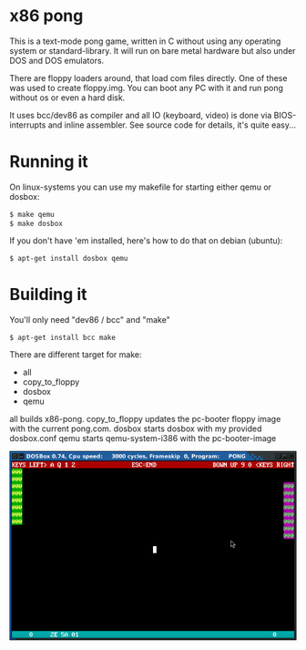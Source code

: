 # x86 pong 
 
This is a text-mode pong game, written in C without using any operating system 
or standard-library. 
It will run on bare metal hardware but also under DOS and DOS emulators. 
 
There are floppy loaders around, that load com files directly. One of these was 
used to create floppy.img. You can boot any PC with it and run pong without 
os or even a hard disk. 
 
It uses bcc/dev86 as compiler and all IO (keyboard, video) is done via 
BIOS-interrupts and inline assembler. See source code for details, it's 
quite easy... 
 
# Running it 
 
On linux-systems you can use my makefile for starting either qemu or dosbox: 
```
$ make qemu 
$ make dosbox 
``` 
If you don't have 'em installed, here's how to do that on debian (ubuntu): 
```
$ apt-get install dosbox qemu
```
 
# Building it 
 
You'll only need "dev86 / bcc" and "make"
```
$ apt-get install bcc make
``` 
There are different target for make: 
- all 
- copy_to_floppy 
- dosbox 
- qemu 

all builds x86-pong. 
copy_to_floppy updates the pc-booter floppy image with the current pong.com. 
dosbox starts dosbox with my provided dosbox.conf 
qemu starts qemu-system-i386 with the pc-booter-image 
 
![ScreenShot](https://raw.githubusercontent.com/spacerace/x86-pong/master/screenshot.png)



